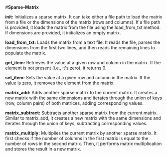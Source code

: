 #**Sparse-Matrix**


**__init__:** Initializes a sparse matrix. It can take either a file path to load the matrix from a file or the dimensions of the matrix (rows and columns). If a file path is provided, it loads the matrix from the file using the load_from_txt method. If dimensions are provided, it initializes an empty matrix.

**load_from_txt:** Loads the matrix from a text file. It reads the file, parses the dimensions from the first two lines, and then reads the remaining lines to populate the matrix.

**get_item:** Retrieves the value at a given row and column in the matrix. If the element is not present (i.e., it's zero), it returns 0.

**set_item:** Sets the value at a given row and column in the matrix. If the value is zero, it removes the element from the matrix.

**matrix_add:** Adds another sparse matrix to the current matrix. It creates a new matrix with the same dimensions and iterates through the union of keys (row, column pairs) of both matrices, adding corresponding values.

**matrix_subtract:** Subtracts another sparse matrix from the current matrix. Similar to matrix_add, it creates a new matrix with the same dimensions and iterates through the union of keys, subtracting corresponding values.

**matrix_multiply:** Multiplies the current matrix by another sparse matrix. It first checks if the number of columns in the first matrix is equal to the number of rows in the second matrix. Then, it performs matrix multiplication and stores the result in a new matrix.
